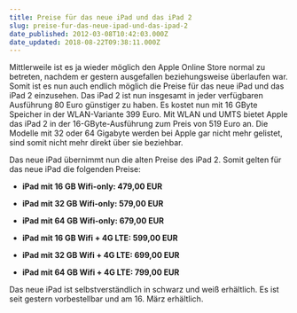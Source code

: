 ```yaml
---
title: Preise für das neue iPad und das iPad 2
slug: preise-fur-das-neue-ipad-und-das-ipad-2
date_published: 2012-03-08T10:42:03.000Z
date_updated: 2018-08-22T09:38:11.000Z
---
```


Mittlerweile ist es ja wieder möglich den Apple Online Store normal zu betreten, nachdem er gestern ausgefallen beziehungsweise überlaufen war. Somit ist es nun auch endlich möglich die Preise für das neue iPad und das iPad 2 einzusehen. Das iPad 2 ist nun insgesamt in jeder verfügbaren Ausführung 80 Euro günstiger zu haben. Es kostet nun mit 16 GByte Speicher in der WLAN-Variante 399 Euro. Mit WLAN und UMTS bietet Apple das iPad 2 in der 16-GByte-Ausführung zum Preis von 519 Euro an. Die Modelle mit 32 oder 64 Gigabyte werden bei Apple gar nicht mehr gelistet, sind somit nicht mehr direkt über sie beziehbar.

Das neue iPad übernimmt nun die alten Preise des iPad 2. Somit gelten für das neue iPad die folgenden Preise:

- **iPad mit 16 GB Wifi-only: 479,00 EUR**

- **iPad mit 32 GB Wifi-only: 579,00 EUR**

- **iPad mit 64 GB Wifi-only: 679,00 EUR**

- **iPad mit 16 GB Wifi + 4G LTE: 599,00 EUR**

- **iPad mit 32 GB Wifi + 4G LTE: 699,00 EUR**

- **iPad mit 64 GB Wifi + 4G LTE: 799,00 EUR**

Das neue iPad ist selbstverständlich in schwarz und weiß erhältlich. Es ist seit gestern vorbestellbar und am 16. März erhältlich.
